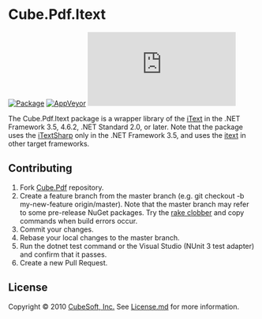 Cube.Pdf.Itext
====

[![Package](https://badgen.net/nuget/v/cube.pdf.itext?label=itext)](https://www.nuget.org/packages/cube.pdf.itext/)
[![AppVeyor](https://badgen.net/appveyor/ci/clown/cube-pdf)](https://ci.appveyor.com/project/clown/cube-pdf)
[![Codecov](https://badgen.net/codecov/c/github/cube-soft/cube.pdf)](https://codecov.io/gh/cube-soft/cube.pdf)

The Cube.Pdf.Itext package is a wrapper library of the [iText](https://itextpdf.com/) in the .NET Framework 3.5, 4.6.2, .NET Standard 2.0, or later. Note that the package uses the [iTextSharp](https://www.nuget.org/packages/iTextSharp/) only in the .NET Framework 3.5, and uses the [itext](https://www.nuget.org/packages/itext/) in other target frameworks.

## Contributing

1. Fork [Cube.Pdf](https://github.com/cube-soft/cube.pdf/fork) repository.
2. Create a feature branch from the master branch (e.g. git checkout -b my-new-feature origin/master). Note that the master branch may refer to some pre-release NuGet packages. Try the [rake clobber](https://github.com/cube-soft/cube.pdf/blob/master/Rakefile) and copy commands when build errors occur.
3. Commit your changes.
4. Rebase your local changes to the master branch.
5. Run the dotnet test command or the Visual Studio (NUnit 3 test adapter) and confirm that it passes.
6. Create a new Pull Request.

## License
 
Copyright © 2010 [CubeSoft, Inc.](https://www.cube-soft.com/)
See [License.md](https://github.com/cube-soft/cube.pdf/blob/master/License.md) for more information.
